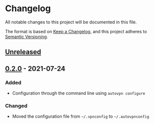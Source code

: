 # Changelog
All notable changes to this project will be documented in this file.

The format is based on [Keep a Changelog](https://keepachangelog.com/en/1.0.0/),
and this project adheres to [Semantic Versioning](https://semver.org/spec/v2.0.0.html).

## [Unreleased](https://github.com/corneliusroemer/autovpn/compare/v0.2.0...HEAD)

## [0.2.0](https://github.com/corneliusroemer/autovpn/compare/v0.1.0...v0.2.0) - 2021-07-24
### Added
- Configuration through the command line using `autovpn configure`

### Changed
- Moved the configuration file from `~/.vpnconfig` to `~/.autovpnconfig`

